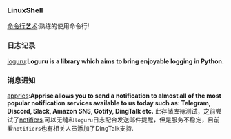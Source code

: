 <!--
 * @Author: LiZedong 15516926476@163.com
 * @Date: 2022-07-20 10:46:38
 * @LastEditors: LiZedong 15516926476@163.com
 * @LastEditTime: 2022-07-22 16:10:30
 * @FilePath: \A个人笔记\git分享\readme.md
 * @Description: 分享git好玩、有趣、实用的仓库
 * 
 * Copyright (c) 2022 by LiZedong 15516926476@163.com, All Rights Reserved. 
-->
### LinuxShell
[命令行艺术](https://github.com/jlevy/the-art-of-command-line):熟练的使用命令行!

### 日志记录
[loguru](https://github.com/Delgan/loguru):**Loguru is a library which aims to bring enjoyable logging in Python.**

### 消息通知
[appries](https://github.com/caronc/apprise):**Apprise allows you to send a notification to almost all of the most popular notification services available to us today such as: Telegram, Discord, Slack, Amazon SNS, Gotify, DingTalk etc.**
此存储库待测试，之前尝试了[notifiers](https://github.com/liiight/notifiers),可以无缝和`loguru`日志配合发送邮件提醒，但是服务不稳定，目前看`notifiers`也有相关人员添加了DingTalk支持.
